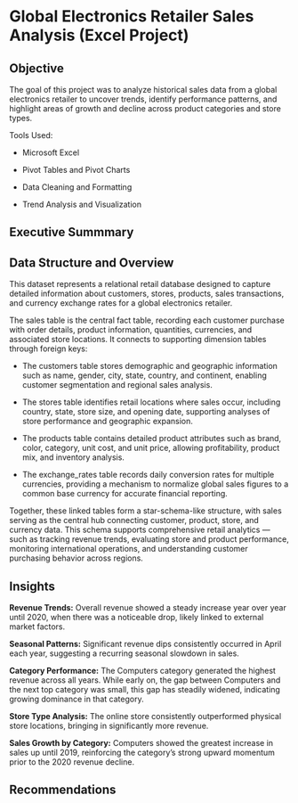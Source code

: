 # Global Electronics Retailer Sales Analysis (Excel Project)

## Objective
The goal of this project was to analyze historical sales data from a global electronics retailer to uncover trends, identify performance patterns, and highlight areas of growth and decline across product categories and store types.

Tools Used:

- Microsoft Excel

- Pivot Tables and Pivot Charts

- Data Cleaning and Formatting

- Trend Analysis and Visualization

## Executive Summmary

## Data Structure and Overview

This dataset represents a relational retail database designed to capture detailed information about customers, stores, products, sales transactions, and currency exchange rates for a global electronics retailer.

The sales table is the central fact table, recording each customer purchase with order details, product information, quantities, currencies, and associated store locations. It connects to supporting dimension tables through foreign keys:

- The customers table stores demographic and geographic information such as name, gender, city, state, country, and continent, enabling customer segmentation and regional sales analysis.

- The stores table identifies retail locations where sales occur, including country, state, store size, and opening date, supporting analyses of store performance and geographic expansion.

- The products table contains detailed product attributes such as brand, color, category, unit cost, and unit price, allowing profitability, product mix, and inventory analysis.

- The exchange_rates table records daily conversion rates for multiple currencies, providing a mechanism to normalize global sales figures to a common base currency for accurate financial reporting.

Together, these linked tables form a star-schema-like structure, with sales serving as the central hub connecting customer, product, store, and currency data. This schema supports comprehensive retail analytics — such as tracking revenue trends, evaluating store and product performance, monitoring international operations, and understanding customer purchasing behavior across regions.

## Insights

**Revenue Trends:** Overall revenue showed a steady increase year over year until 2020, when there was a noticeable drop, likely linked to external market factors.

**Seasonal Patterns:** Significant revenue dips consistently occurred in April each year, suggesting a recurring seasonal slowdown in sales.

**Category Performance:** The Computers category generated the highest revenue across all years. While early on, the gap between Computers and the next top category was small, this gap has steadily widened, indicating growing dominance in that category.

**Store Type Analysis:** The online store consistently outperformed physical store locations, bringing in significantly more revenue.

**Sales Growth by Category:** Computers showed the greatest increase in sales up until 2019, reinforcing the category’s strong upward momentum prior to the 2020 revenue decline.

## Recommendations
